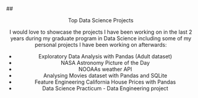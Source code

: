 ##<Center> Top Data Science Projects 

I would love to showcase the projects I have been working on in the last 2 years during my graduate program in Data Science including some of my personal projects I have been working on afterwards:

* Exploratory Data Analysis with Pandas (Adult dataset)
* NASA Astronomy Picture of the Day
* NOOAAs weather API 
* Analysing Movies dataset with Pandas and SQLite
* Feature Engineering California House Prices with Pandas 
* Data Science Practicum - Data Engineering project
